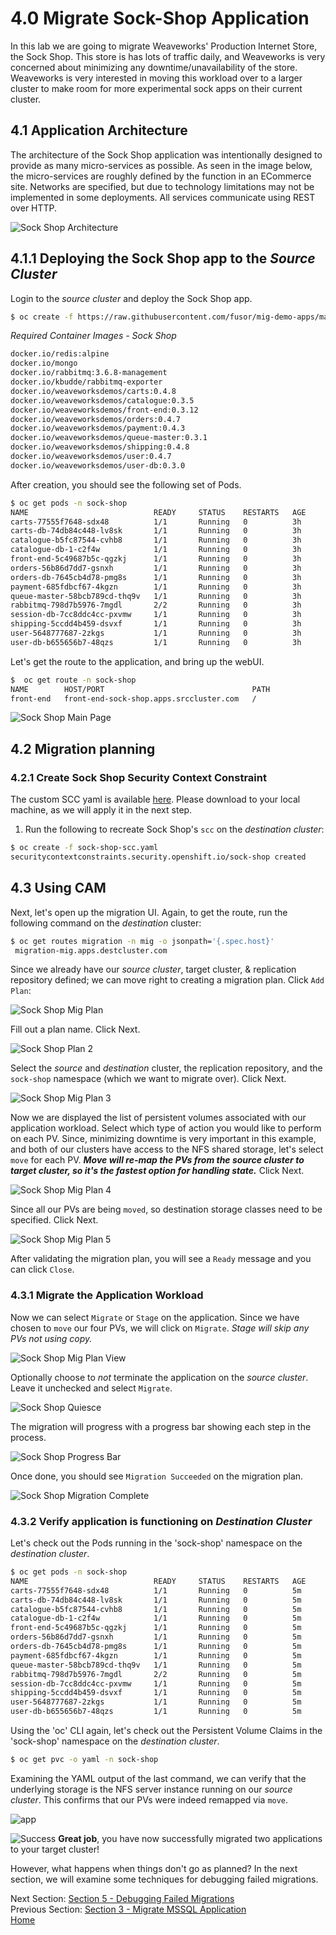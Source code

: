 # 4.0 Migrate Sock-Shop Application

In this lab we are going to migrate Weaveworks' Production Internet Store, the Sock Shop.  This store is has lots of traffic daily, and Weaveworks is very concerned about minimizing any downtime/unavailability of the store. Weaveworks is very interested in moving this workload over to a larger cluster to make room for more experimental sock apps on their current cluster.

## 4.1 Application Architecture

The architecture of the Sock Shop application was intentionally designed to provide as many micro-services as possible. As seen in the image below, the micro-services are roughly defined by the function in an ECommerce site.  Networks are specified, but due to technology limitations may not be implemented in some deployments.  All services communicate using REST over HTTP.

![Sock Shop Architecture](./screenshots/lab6/sock-shop-arch.png)

## 4.1.1 Deploying the Sock Shop app to the _Source Cluster_
Login to the _source cluster_ and deploy the Sock Shop app.

```bash
$ oc create -f https://raw.githubusercontent.com/fusor/mig-demo-apps/master/apps/sock-shop/manifest.yaml
```

_Required Container Images - Sock Shop_
```bash
docker.io/redis:alpine
docker.io/mongo
docker.io/rabbitmq:3.6.8-management
docker.io/kbudde/rabbitmq-exporter
docker.io/weaveworksdemos/carts:0.4.8
docker.io/weaveworksdemos/catalogue:0.3.5
docker.io/weaveworksdemos/front-end:0.3.12
docker.io/weaveworksdemos/orders:0.4.7
docker.io/weaveworksdemos/payment:0.4.3
docker.io/weaveworksdemos/queue-master:0.3.1
docker.io/weaveworksdemos/shipping:0.4.8
docker.io/weaveworksdemos/user:0.4.7
docker.io/weaveworksdemos/user-db:0.3.0
```

After creation, you should see the following set of Pods.

```bash
$ oc get pods -n sock-shop
NAME                            READY     STATUS    RESTARTS   AGE
carts-77555f7648-sdx48          1/1       Running   0          3h
carts-db-74db84c448-lv8sk       1/1       Running   0          3h
catalogue-b5fc87544-cvhb8       1/1       Running   0          3h
catalogue-db-1-c2f4w            1/1       Running   0          3h
front-end-5c49687b5c-qgzkj      1/1       Running   0          3h
orders-56b86d7dd7-gsnxh         1/1       Running   0          3h
orders-db-7645cb4d78-pmg8s      1/1       Running   0          3h
payment-685fdbcf67-4kgzn        1/1       Running   0          3h
queue-master-58bcb789cd-thq9v   1/1       Running   0          3h
rabbitmq-798d7b5976-7mgdl       2/2       Running   0          3h
session-db-7cc8ddc4cc-pxvmw     1/1       Running   0          3h
shipping-5ccdd4b459-dsvxf       1/1       Running   0          3h
user-5648777687-2zkgs           1/1       Running   0          3h
user-db-b655656b7-48qzs         1/1       Running   0          3h
```

Let's get the route to the application, and bring up the webUI.

```bash
$  oc get route -n sock-shop
NAME        HOST/PORT                                 PATH
front-end   front-end-sock-shop.apps.srccluster.com   /
```

![Sock Shop Main Page](./screenshots/lab6/sock-shop-main.png)

## 4.2 Migration planning

### 4.2.1 Create Sock Shop Security Context Constraint

The custom SCC yaml is available [here](./files/sock-shop-scc.yaml).  Please download to your local machine, as we will apply it in the next step.

1. Run the following to recreate Sock Shop's `scc` on the _destination cluster_:
```bash
$ oc create -f sock-shop-scc.yaml
securitycontextconstraints.security.openshift.io/sock-shop created
```

## 4.3 Using CAM

Next, let's open up the migration UI. Again, to get the route, run the following command on the _destination_ cluster:
```bash
$ oc get routes migration -n mig -o jsonpath='{.spec.host}'
 migration-mig.apps.destcluster.com
```

Since we already have our _source cluster_, target cluster, & replication repository defined; we can move right to creating a migration plan.  Click `Add Plan`:

![Sock Shop Mig Plan](./screenshots/lab6/sock-shop-mig-plan.png)

Fill out a plan name. Click Next.

![Sock Shop Plan 2](./screenshots/lab6/sock-shop-mig-plan-2.png)

Select the _source_ and _destination_ cluster, the replication repository, and the `sock-shop` namespace (which we want to migrate over). Click Next.

![Sock Shop Mig Plan 3](./screenshots/lab6/sock-shop-mig-plan-3.png)

Now we are displayed the list of persistent volumes associated with our application workload. Select which type of action you would like to perform on each PV.  Since, minimizing downtime is very important in this example, and both of our clusters have access to the NFS shared storage, let's select `move` for each PV.  ***Move will re-map the PVs from the source cluster to target cluster, so it's the fastest option for handling state.***  Click Next.

![Sock Shop Mig Plan 4](./screenshots/lab6/sock-shop-mig-plan-4.png)

Since all our PVs are being `moved`, so destination storage classes need to be specified.  Click Next.

![Sock Shop Mig Plan 5](./screenshots/lab6/sock-shop-mig-plan-5.png)

After validating the migration plan, you will see a `Ready` message and you can click `Close`.



### 4.3.1 Migrate the Application Workload

Now we can select `Migrate` or `Stage` on the application. Since we have chosen to `move` our four PVs, we will click on `Migrate`.  *Stage will skip any PVs not using copy.*

![Sock Shop Mig Plan View](./screenshots/lab6/sock-shop-mig-plan-view.png)

Optionally choose to *not* terminate the application on the _source cluster_.
Leave it unchecked and select `Migrate`.

![Sock Shop Quiesce](./screenshots/lab6/sock-shop-mig-plan-quiesce.png)

The migration will progress with a progress bar showing each step in the process.

![Sock Shop Progress Bar](./screenshots/lab6/sock-shop-progress.png)

Once done, you should see `Migration Succeeded` on the migration plan.

![Sock Shop Migration Complete](./screenshots/lab6/sock-shop-mig-plan-complete.png)


### 4.3.2 Verify application is functioning on _Destination Cluster_

Let's check out the Pods running in the 'sock-shop' namespace on the _destination cluster_.
```bash
$ oc get pods -n sock-shop
NAME                            READY     STATUS    RESTARTS   AGE
carts-77555f7648-sdx48          1/1       Running   0          5m
carts-db-74db84c448-lv8sk       1/1       Running   0          5m
catalogue-b5fc87544-cvhb8       1/1       Running   0          5m
catalogue-db-1-c2f4w            1/1       Running   0          5m
front-end-5c49687b5c-qgzkj      1/1       Running   0          5m
orders-56b86d7dd7-gsnxh         1/1       Running   0          5m
orders-db-7645cb4d78-pmg8s      1/1       Running   0          5m
payment-685fdbcf67-4kgzn        1/1       Running   0          5m
queue-master-58bcb789cd-thq9v   1/1       Running   0          5m
rabbitmq-798d7b5976-7mgdl       2/2       Running   0          5m
session-db-7cc8ddc4cc-pxvmw     1/1       Running   0          5m
shipping-5ccdd4b459-dsvxf       1/1       Running   0          5m
user-5648777687-2zkgs           1/1       Running   0          5m
user-db-b655656b7-48qzs         1/1       Running   0          5m
```

Using the 'oc' CLI again, let's check out the Persistent Volume Claims in the 'sock-shop' namespace on the _destination cluster_.
```bash
$ oc get pvc -o yaml -n sock-shop
```

Examining the YAML output of the last command, we can verify that the underlying storage is the NFS server instance running on our _source cluster_.  This confirms that our PVs were indeed remapped via `move`.

![app](./screenshots/lab6/ocp4-sock-shop-pv-yaml.png)

![Success](./screenshots/lab6/success.png)
**Great job**, you have now successfully migrated two applications to your target cluster!

However, what happens when things don't go as planned?  In the next section, we will examine some techniques for debugging failed migrations.

Next Section: [Section 5 - Debugging Failed Migrations](./5.md)<br>
Previous Section: [Section 3 - Migrate MSSQL Application](./3.md)<br>
[Home](./README.md)

